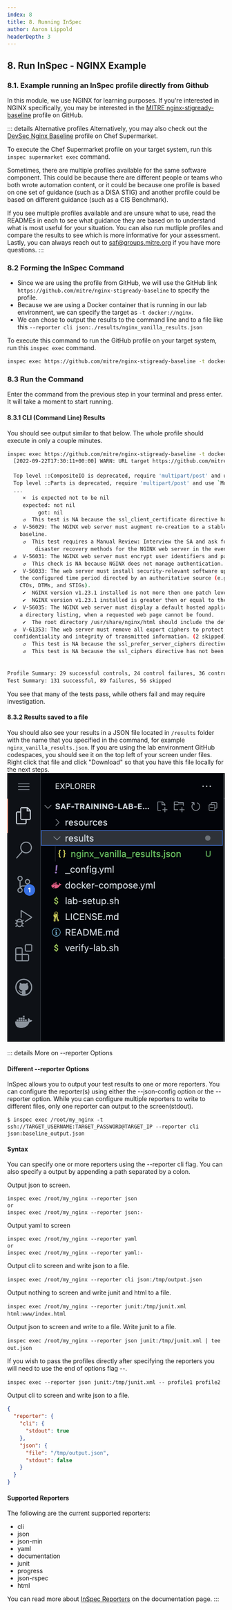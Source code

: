 ```yaml
---
index: 8
title: 8. Running InSpec
author: Aaron Lippold
headerDepth: 3
---
```


## 8. Run InSpec - NGINX Example



### 8.1. Example running an InSpec profile directly from Github

In this module, we use NGINX for learning purposes. If you're interested in NGINX specifically, you may be interested in the [MITRE nginx-stigready-baseline](https://github.com/mitre/nginx-stigready-baseline) profile on GitHub. 

::: details Alternative profiles
Alternatively, you may also check out the [DevSec Nginx Baseline](https://supermarket.chef.io/tools/nginx-baseline) profile on Chef Supermarket.

To execute the Chef Supermarket profile on your target system, run this `inspec supermarket exec` command.

Sometimes, there are multiple profiles available for the same software component. This could be because there are different people or teams who both wrote automation content, or it could be because one profile is based on one set of guidance (such as a DISA STIG) and another profile could be based on different guidance (such as a CIS Benchmark). 

If you see multiple profiles available and are unsure what to use, read the READMEs in each to see what guidance they are based on to understand what is most useful for your situation. You can also run mutliple profiles and compare the results to see which is more informative for your assessment. Lastly, you can always reach out to saf@groups.mitre.org if you have more questions.
:::

### 8.2 Forming the InSpec Command
- Since we are using the profile from GitHub, we will use the GitHub link `https://github.com/mitre/nginx-stigready-baseline` to specify the profile. 
- Because we are using a Docker container that is running in our lab environment, we can specify the target as `-t docker://nginx`. 
- We can chose to output the results to the command line and to a file like this `--reporter cli json:./results/nginx_vanilla_results.json`

To execute this command to run the GitHub profile on your target system, run this `inspec exec` command.

```sh
inspec exec https://github.com/mitre/nginx-stigready-baseline -t docker://nginx --reporter cli json:./results/nginx_vanilla_results.json
```

### 8.3 Run the Command
Enter the command from the previous step in your terminal and press enter. It will take a moment to start running. 

#### 8.3.1 CLI (Command Line) Results
You should see output similar to that below. The whole profile should execute in only a couple minutes.
```sh
inspec exec https://github.com/mitre/nginx-stigready-baseline -t docker://nginx
  [2022-09-22T17:30:11+00:00] WARN: URL target https://github.com/mitre/nginx-stigready-baseline transformed to https://github.com/mitre/nginx-stigready-baseline/archive/master.tar.gz. Consider using the git fetcher

  Top level ::CompositeIO is deprecated, require 'multipart/post' and use `Multipart::Post::CompositeReadIO` instead!
  Top level ::Parts is deprecated, require 'multipart/post' and use `Multipart::Post::Parts` instead!
  ...
     ×  is expected not to be nil
     expected: not nil
          got: nil
     ↺  This test is NA because the ssl_client_certificate directive has not been configured.
  ↺  V-56029: The NGINX web server must augment re-creation to a stable and known
    baseline.
     ↺  This test requires a Manual Review: Interview the SA and ask for documentation on the
         disaster recovery methods for the NGINX web server in the event of the necessity for rollback.
  ↺  V-56031: The NGINX web server must encrypt user identifiers and passwords.
     ↺  This check is NA because NGINX does not manage authentication.
  ✔  V-56033: The web server must install security-relevant software updates within
    the configured time period directed by an authoritative source (e.g., IAVM,
    CTOs, DTMs, and STIGs).
     ✔  NGINX version v1.23.1 installed is not more then one patch level behind v1.23.0 is expected to cmp >= "1.23.0"
     ✔  NGINX version v1.23.1 installed is greater then or equal to the organization approved version v1.21.5 is expected to cmp >= "1.21.5"
  ✔  V-56035: The NGINX web server must display a default hosted application web page, not
    a directory listing, when a requested web page cannot be found.
     ✔  The root directory /usr/share/nginx/html should include the default index.html file.
  ↺  V-61353: The web server must remove all export ciphers to protect the
  confidentiality and integrity of transmitted information. (2 skipped)
     ↺  This test is NA because the ssl_prefer_server_ciphers directive has not been configured.
     ↺  This test is NA because the ssl_ciphers directive has not been configured.


Profile Summary: 29 successful controls, 24 control failures, 36 controls skipped
Test Summary: 131 successful, 89 failures, 56 skipped
```

You see that many of the tests pass, while others fail and may require investigation.

<!-- You may want to extend the `nginx-baseline` with your own custom requirements. To do that, you might use what's called a _wrapper profile_. You can check out [Create a custom InSpec profile](https://learn.chef.io/modules/create-a-custom-profile#/) for a more complete example. -->


#### 8.3.2 Results saved to a file
You should also see your results in a JSON file located in `/results` folder with the name that you specified in the command, for example `nginx_vanilla_results.json`. If you are using the lab environment GitHub codespaces, you should see it on the top left of your screen under files. Right click that file and click "Download" so that you have this file locally for the next steps.
![Alt text](../../assets/img/ResultsFolder.png)


::: details More on --reporter Options
#### Different --reporter Options
InSpec allows you to output your test results to one or more reporters. You can configure the reporter(s) using either the --json-config option or the --reporter option. While you can configure multiple reporters to write to different files, only one reporter can output to the screen(stdout).

```
$ inspec exec /root/my_nginx -t ssh://TARGET_USERNAME:TARGET_PASSWORD@TARGET_IP --reporter cli json:baseline_output.json
```

#### Syntax

You can specify one or more reporters using the --reporter cli flag. You can also specify a output by appending a path separated by a colon.

Output json to screen.

```
inspec exec /root/my_nginx --reporter json
or
inspec exec /root/my_nginx --reporter json:-
```

Output yaml to screen

```
inspec exec /root/my_nginx --reporter yaml
or
inspec exec /root/my_nginx --reporter yaml:-
```

Output cli to screen and write json to a file.

`inspec exec /root/my_nginx --reporter cli json:/tmp/output.json`

Output nothing to screen and write junit and html to a file.

`inspec exec /root/my_nginx --reporter junit:/tmp/junit.xml html:www/index.html`

Output json to screen and write to a file. Write junit to a file.

`inspec exec /root/my_nginx --reporter json junit:/tmp/junit.xml | tee out.json`

If you wish to pass the profiles directly after specifying the reporters you will need to use the end of options flag --.

`inspec exec --reporter json junit:/tmp/junit.xml -- profile1 profile2`

Output cli to screen and write json to a file.

```json
{
  "reporter": {
    "cli": {
      "stdout": true
    },
    "json": {
      "file": "/tmp/output.json",
      "stdout": false
    }
  }
}
```

#### Supported Reporters

The following are the current supported reporters:

- cli
- json
- json-min
- yaml
- documentation
- junit
- progress
- json-rspec
- html

You can read more about [InSpec Reporters](https://www.inspec.io/docs/reference/reporters/) on the documentation page.
:::

